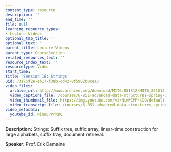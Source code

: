 ```yaml
---
content_type: resource
description: ''
end_time: ''
file: null
learning_resource_types:
- Lecture Videos
optional_tab_title: ''
optional_text: ''
parent_title: Lecture Videos
parent_type: CourseSection
related_resources_text: ''
resource_index_text: ''
resourcetype: Video
start_time: ''
title: 'Session 16: Strings'
uid: 73a75f2e-eb17-f38b-cd42-0f5902b0cea3
video_files:
  archive_url: http://www.archive.org/download/MIT6.851S12/MIT6_851S12_lec16_300k.mp4
  video_captions_file: /courses/6-851-advanced-data-structures-spring-2012/9b3981c933475c8ebdebbf37326e4992_NinWEPPrkDQ.vtt
  video_thumbnail_file: https://img.youtube.com/vi/NinWEPPrkDQ/default.jpg
  video_transcript_file: /courses/6-851-advanced-data-structures-spring-2012/cacd3078b593e0bd30e02d1260d2a2ae_NinWEPPrkDQ.pdf
video_metadata:
  youtube_id: NinWEPPrkDQ
---
```


**Description:** Strings: Suffix tree, suffix array, linear-time construction for large alphabets, suffix tray, document retrieval.

**Speaker:** Prof. Erik Demaine